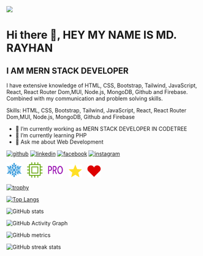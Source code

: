 ![](https://encrypted-tbn0.gstatic.com/images?q=tbn:ANd9GcS_LH7yxozJdrtdUaVXoB7eHC7T3cZU6LeYDQ&usqp=CAU)
# Hi there 👋, HEY MY NAME IS MD. RAYHAN
## I AM MERN STACK DEVELOPER


I have extensive knowledge of HTML, CSS, Bootstrap, Tailwind, JavaScript, React, React Router Dom,MUI, Node.js, MongoDB, Github and Firebase. Combined with my communication and problem solving skills.

Skills:  HTML, CSS, Bootstrap, Tailwind, JavaScript, React, React Router Dom,MUI, Node.js, MongoDB, Github and Firebase

- 🔭 I’m currently working as MERN STACK DEVELOPER IN CODETREE 
- 🌱 I’m currently learning PHP 
- 💬 Ask me about Web Development 


[<img src='https://cdn.jsdelivr.net/npm/simple-icons@3.0.1/icons/github.svg' alt='github' height='40'>](https://github.com/rdrayhan7916)  [<img src='https://cdn.jsdelivr.net/npm/simple-icons@3.0.1/icons/linkedin.svg' alt='linkedin' height='40'>](https://www.linkedin.com/in/md-rayhan-474531217//)  [<img src='https://cdn.jsdelivr.net/npm/simple-icons@3.0.1/icons/facebook.svg' alt='facebook' height='40'>](https://www.facebook.com/md.rayhan.hossenroki/)  [<img src='https://cdn.jsdelivr.net/npm/simple-icons@3.0.1/icons/instagram.svg' alt='instagram' height='40'>](https://www.instagram.com/rprayhan7916/)  

<a href='https://archiveprogram.github.com/'><img src='https://raw.githubusercontent.com/acervenky/animated-github-badges/master/assets/acbadge.gif' width='40' height='40'></a> <a href='https://docs.github.com/en/developers'><img src='https://raw.githubusercontent.com/acervenky/animated-github-badges/master/assets/devbadge.gif' width='40' height='40'></a> <a href='https://github.com/pricing'><img src='https://raw.githubusercontent.com/acervenky/animated-github-badges/master/assets/pro.gif' width='40' height='40'></a> <a href='https://stars.github.com/'><img src='https://raw.githubusercontent.com/acervenky/animated-github-badges/master/assets/starbadge.gif' width='35' height='35'></a> <a href='https://docs.github.com/en/github/supporting-the-open-source-community-with-github-sponsors'><img src='https://raw.githubusercontent.com/acervenky/animated-github-badges/master/assets/sponsorbadge.gif' width='35' height='35'></a> 

[![trophy](https://github-profile-trophy.vercel.app/?username=rdrayhan7916)](https://github.com/ryo-ma/github-profile-trophy)

[![Top Langs](https://github-readme-stats.vercel.app/api/top-langs/?username=rdrayhan7916)](https://github.com/anuraghazra/github-readme-stats)

![GitHub stats](https://github-readme-stats.vercel.app/api?username=rdrayhan7916&show_icons=true)  

![GitHub Activity Graph](https://activity-graph.herokuapp.com/graph?username=rdrayhan7916)  

![GitHub metrics](https://metrics.lecoq.io/rdrayhan7916)  

![GitHub streak stats](https://github-readme-streak-stats.herokuapp.com/?user=rdrayhan7916)  

